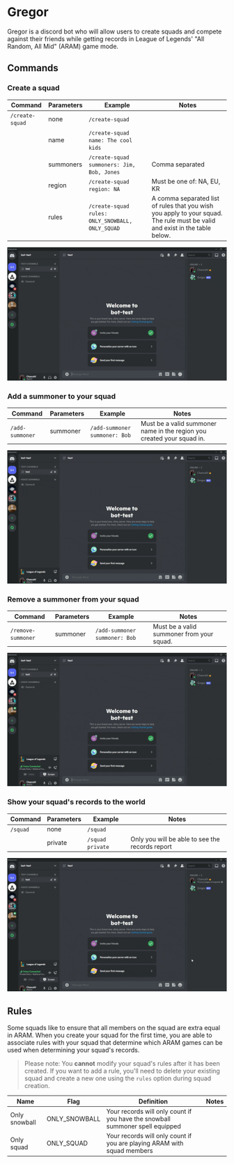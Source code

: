 # Gregor

Gregor is a discord bot who will allow users to create squads and compete against their friends while getting records in League of Legends' "All Random, All Mid" (ARAM) game mode.

## Commands

### Create a squad

| Command         | Parameters | Example                                          | Notes                                                                                                                       |
| --------------- | ---------- | ------------------------------------------------ | --------------------------------------------------------------------------------------------------------------------------- |
| `/create-squad` | none       | `/create-squad`                                  |                                                                                                                             |
|                 | name       | `/create-squad name: The cool kids`              |                                                                                                                             |
|                 | summoners  | `/create-squad summoners: Jim, Bob, Jones`       | Comma separated                                                                                                             |
|                 | region     | `/create-squad region: NA`                       | Must be one of: NA, EU, KR                                                                                                  |
|                 | rules      | `/create-squad rules: ONLY_SNOWBALL, ONLY_SQUAD` | A comma separated list of rules that you wish you apply to your squad. The rule must be valid and exist in the table below. |

![/create-squad](./demo/gifs/create-squad.gif)

### Add a summoner to your squad

| Command         | Parameters | Example                       | Notes                                                                  |
| --------------- | ---------- | ----------------------------- | ---------------------------------------------------------------------- |
| `/add-summoner` | summoner   | `/add-summoner summoner: Bob` | Must be a valid summoner name in the region you created your squad in. |

![/add-summoner](./demo/gifs/add-summoner.gif)

### Remove a summoner from your squad

| Command            | Parameters | Example                       | Notes                                     |
| ------------------ | ---------- | ----------------------------- | ----------------------------------------- |
| `/remove-summoner` | summoner   | `/add-summoner summoner: Bob` | Must be a valid summoner from your squad. |

![/remove-summoner](./demo/gifs/remove-summoner.gif)

### Show your squad's records to the world

| Command  | Parameters | Example          | Notes                                           |
| -------- | ---------- | ---------------- | ----------------------------------------------- |
| `/squad` | none       | `/squad`         |                                                 |
|          | private    | `/squad private` | Only you will be able to see the records report |

![/squad](./demo/gifs/squad.gif)

## Rules

Some squads like to ensure that all members on the squad are extra equal in ARAM. When you create your squad for the first time, you are able to associate rules with your squad that determine which ARAM games can be used when determining your squad's records.

> Please note: You **cannot** modify your squad's rules after it has been created. If you want to add a rule, you'll need to delete your existing squad and create a new one using the `rules` option during squad creation.

| Name          | Flag          | Definition                                                                    | Notes |
| ------------- | ------------- | ----------------------------------------------------------------------------- | ----- |
| Only snowball | ONLY_SNOWBALL | Your records will only count if you have the snowball summoner spell equipped |       |
| Only squad    | ONLY_SQUAD    | Your records will only count if you are playing ARAM with squad members       |       |
